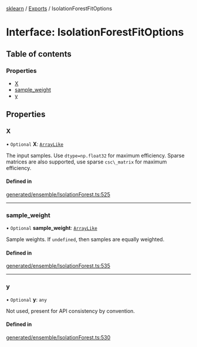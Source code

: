 [sklearn](../readme.md) / [Exports](../modules.md) / IsolationForestFitOptions

# Interface: IsolationForestFitOptions

## Table of contents

### Properties

- [X](IsolationForestFitOptions.md#x)
- [sample\_weight](IsolationForestFitOptions.md#sample_weight)
- [y](IsolationForestFitOptions.md#y)

## Properties

### X

• `Optional` **X**: [`ArrayLike`](../modules.md#arraylike)

The input samples. Use `dtype=np.float32` for maximum efficiency. Sparse matrices are also supported, use sparse `csc\_matrix` for maximum efficiency.

#### Defined in

[generated/ensemble/IsolationForest.ts:525](https://github.com/transitive-bullshit/scikit-learn-ts/blob/367336a/packages/sklearn/src/generated/ensemble/IsolationForest.ts#L525)

___

### sample\_weight

• `Optional` **sample\_weight**: [`ArrayLike`](../modules.md#arraylike)

Sample weights. If `undefined`, then samples are equally weighted.

#### Defined in

[generated/ensemble/IsolationForest.ts:535](https://github.com/transitive-bullshit/scikit-learn-ts/blob/367336a/packages/sklearn/src/generated/ensemble/IsolationForest.ts#L535)

___

### y

• `Optional` **y**: `any`

Not used, present for API consistency by convention.

#### Defined in

[generated/ensemble/IsolationForest.ts:530](https://github.com/transitive-bullshit/scikit-learn-ts/blob/367336a/packages/sklearn/src/generated/ensemble/IsolationForest.ts#L530)
